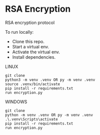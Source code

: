 # RSA Encryption
RSA encryption protocol

To run locally:

* Clone this repo.
* Start a virtual env.
* Activate the virtual env.
* Install dependencies.

LINUX
```
git clone
python3 -m venv .venv OR py -m venv .venv
source .venv/bin/activate
pip install -r requirements.txt
run encryption.py
```

WINDOWS
```
git clone
python -m venv .venv OR py -m venv .venv
.\.venv\Scripts\activate
pip install -r requirements.txt
run encryption.py
```